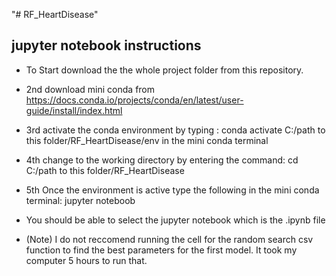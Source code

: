 "# RF_HeartDisease" 

## jupyter notebook instructions

* To Start download the the whole project folder from this repository.

* 2nd download mini conda from https://docs.conda.io/projects/conda/en/latest/user-guide/install/index.html

* 3rd activate the conda environment by typing : conda activate C:/path to this folder/RF_HeartDisease/env in the mini conda terminal

* 4th change to the working directory by entering the command: cd C:/path to this folder/RF_HeartDisease

* 5th Once the environment is active type the following in the mini conda terminal: jupyter noteboob

* You should be able to select the jupyter notebook which is the .ipynb file

* (Note) I do not reccomend running the cell for the random search csv function to find the best parameters for the first model. It took my computer 5 hours to run that.
